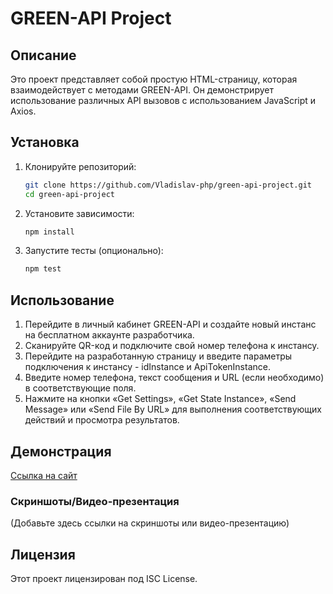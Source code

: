 # GREEN-API Project

## Описание
Это проект представляет собой простую HTML-страницу, которая взаимодействует с методами GREEN-API. Он демонстрирует использование различных API вызовов с использованием JavaScript и Axios.

## Установка

1. Клонируйте репозиторий:
    ```bash
    git clone https://github.com/Vladislav-php/green-api-project.git
    cd green-api-project
    ```

2. Установите зависимости:
    ```bash
    npm install
    ```

3. Запустите тесты (опционально):
    ```bash
    npm test
    ```

## Использование

1. Перейдите в личный кабинет GREEN-API и создайте новый инстанс на бесплатном аккаунте разработчика.
2. Сканируйте QR-код и подключите свой номер телефона к инстансу.
3. Перейдите на разработанную страницу и введите параметры подключения к инстансу - idInstance и ApiTokenInstance.
4. Введите номер телефона, текст сообщения и URL (если необходимо) в соответствующие поля.
5. Нажмите на кнопки «Get Settings», «Get State Instance», «Send Message» или «Send File By URL» для выполнения соответствующих действий и просмотра результатов.

## Демонстрация

[Ссылка на сайт](https://vladislav-php.github.io/green-api-project)

### Скриншоты/Видео-презентация
(Добавьте здесь ссылки на скриншоты или видео-презентацию)

## Лицензия
Этот проект лицензирован под ISC License.
